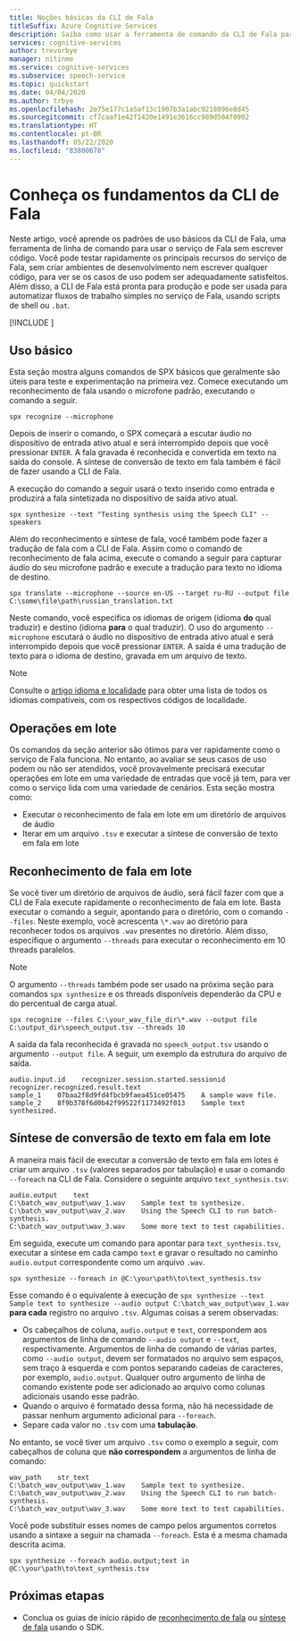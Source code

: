 ```yaml
---
title: Noções básicas da CLI de Fala
titleSuffix: Azure Cognitive Services
description: Saiba como usar a ferramenta de comando da CLI de Fala para trabalhar com o Serviço de Fala sem código e com configuração mínima.
services: cognitive-services
author: trevorbye
manager: nitinme
ms.service: cognitive-services
ms.subservice: speech-service
ms.topic: quickstart
ms.date: 04/04/2020
ms.author: trbye
ms.openlocfilehash: 2e75e177c1a5af13c1907b3a1abc9218096e8d45
ms.sourcegitcommit: cf7caaf1e42f1420e1491e3616cc989d504f0902
ms.translationtype: HT
ms.contentlocale: pt-BR
ms.lasthandoff: 05/22/2020
ms.locfileid: "83800678"
---
```

# <a name="learn-the-basics-of-the-speech-cli"></a>Conheça os fundamentos da CLI de Fala

Neste artigo, você aprende os padrões de uso básicos da CLI de Fala, uma ferramenta de linha de comando para usar o serviço de Fala sem escrever código. Você pode testar rapidamente os principais recursos do serviço de Fala, sem criar ambientes de desenvolvimento nem escrever qualquer código, para ver se os casos de uso podem ser adequadamente satisfeitos. Além disso, a CLI de Fala está pronta para produção e pode ser usada para automatizar fluxos de trabalho simples no serviço de Fala, usando scripts de shell ou `.bat`.

[!INCLUDE [](includes/spx-setup.md)]

## <a name="basic-usage"></a>Uso básico

Esta seção mostra alguns comandos de SPX básicos que geralmente são úteis para teste e experimentação na primeira vez. Comece executando um reconhecimento de fala usando o microfone padrão, executando o comando a seguir.

```shell
spx recognize --microphone
```

Depois de inserir o comando, o SPX começará a escutar áudio no dispositivo de entrada ativo atual e será interrompido depois que você pressionar `ENTER`. A fala gravada é reconhecida e convertida em texto na saída do console. A síntese de conversão de texto em fala também é fácil de fazer usando a CLI de Fala. 

A execução do comando a seguir usará o texto inserido como entrada e produzirá a fala sintetizada no dispositivo de saída ativo atual.

```shell
spx synthesize --text "Testing synthesis using the Speech CLI" --speakers
```

Além do reconhecimento e síntese de fala, você também pode fazer a tradução de fala com a CLI de Fala. Assim como o comando de reconhecimento de fala acima, execute o comando a seguir para capturar áudio do seu microfone padrão e execute a tradução para texto no idioma de destino.

```shell
spx translate --microphone --source en-US --target ru-RU --output file C:\some\file\path\russian_translation.txt
```

Neste comando, você especifica os idiomas de origem (idioma **do** qual traduzir) e destino (idioma **para** o qual traduzir). O uso do argumento `--microphone` escutará o áudio no dispositivo de entrada ativo atual e será interrompido depois que você pressionar `ENTER`. A saída é uma tradução de texto para o idioma de destino, gravada em um arquivo de texto.

> [!NOTE]
> Consulte o [artigo idioma e localidade](language-support.md) para obter uma lista de todos os idiomas compatíveis, com os respectivos códigos de localidade.

## <a name="batch-operations"></a>Operações em lote

Os comandos da seção anterior são ótimos para ver rapidamente como o serviço de Fala funciona. No entanto, ao avaliar se seus casos de uso podem ou não ser atendidos, você provavelmente precisará executar operações em lote em uma variedade de entradas que você já tem, para ver como o serviço lida com uma variedade de cenários. Esta seção mostra como:

* Executar o reconhecimento de fala em lote em um diretório de arquivos de áudio
* Iterar em um arquivo `.tsv` e executar a síntese de conversão de texto em fala em lote

## <a name="batch-speech-recognition"></a>Reconhecimento de fala em lote

Se você tiver um diretório de arquivos de áudio, será fácil fazer com que a CLI de Fala execute rapidamente o reconhecimento de fala em lote. Basta executar o comando a seguir, apontando para o diretório, com o comando `--files`. Neste exemplo, você acrescenta `\*.wav` ao diretório para reconhecer todos os arquivos `.wav` presentes no diretório. Além disso, especifique o argumento `--threads` para executar o reconhecimento em 10 threads paralelos.

> [!NOTE]
> O argumento `--threads` também pode ser usado na próxima seção para comandos `spx synthesize` e os threads disponíveis dependerão da CPU e do percentual de carga atual.

```shell
spx recognize --files C:\your_wav_file_dir\*.wav --output file C:\output_dir\speech_output.tsv --threads 10
```

A saída da fala reconhecida é gravada no `speech_output.tsv` usando o argumento `--output file`. A seguir, um exemplo da estrutura do arquivo de saída.

    audio.input.id    recognizer.session.started.sessionid    recognizer.recognized.result.text
    sample_1    07baa2f8d9fd4fbcb9faea451ce05475    A sample wave file.
    sample_2    8f9b378f6d0b42f99522f1173492f013    Sample text synthesized.

## <a name="batch-text-to-speech-synthesis"></a>Síntese de conversão de texto em fala em lote

A maneira mais fácil de executar a conversão de texto em fala em lotes é criar um arquivo `.tsv` (valores separados por tabulação) e usar o comando `--foreach` na CLI de Fala. Considere o seguinte arquivo `text_synthesis.tsv`:

    audio.output    text
    C:\batch_wav_output\wav_1.wav    Sample text to synthesize.
    C:\batch_wav_output\wav_2.wav    Using the Speech CLI to run batch-synthesis.
    C:\batch_wav_output\wav_3.wav    Some more text to test capabilities.

 Em seguida, execute um comando para apontar para `text_synthesis.tsv`, executar a síntese em cada campo `text` e gravar o resultado no caminho `audio.output` correspondente como um arquivo `.wav`. 

```shell
spx synthesize --foreach in @C:\your\path\to\text_synthesis.tsv
```

Esse comando é o equivalente à execução de `spx synthesize --text Sample text to synthesize --audio output C:\batch_wav_output\wav_1.wav` **para cada** registro no arquivo `.tsv`. Algumas coisas a serem observadas:

* Os cabeçalhos de coluna, `audio.output` e `text`, correspondem aos argumentos de linha de comando `--audio output` e `--text`, respectivamente. Argumentos de linha de comando de várias partes, como `--audio output`, devem ser formatados no arquivo sem espaços, sem traço à esquerda e com pontos separando cadeias de caracteres, por exemplo, `audio.output`. Qualquer outro argumento de linha de comando existente pode ser adicionado ao arquivo como colunas adicionais usando esse padrão.
* Quando o arquivo é formatado dessa forma, não há necessidade de passar nenhum argumento adicional para `--foreach`.
* Separe cada valor no `.tsv` com uma **tabulação**.

No entanto, se você tiver um arquivo `.tsv` como o exemplo a seguir, com cabeçalhos de coluna que **não correspondem** a argumentos de linha de comando:

    wav_path    str_text
    C:\batch_wav_output\wav_1.wav    Sample text to synthesize.
    C:\batch_wav_output\wav_2.wav    Using the Speech CLI to run batch-synthesis.
    C:\batch_wav_output\wav_3.wav    Some more text to test capabilities.

Você pode substituir esses nomes de campo pelos argumentos corretos usando a sintaxe a seguir na chamada `--foreach`. Esta é a mesma chamada descrita acima.

```shell
spx synthesize --foreach audio.output;text in @C:\your\path\to\text_synthesis.tsv
```

## <a name="next-steps"></a>Próximas etapas

* Conclua os guias de início rápido de [reconhecimento de fala](./quickstarts/speech-to-text-from-microphone.md) ou [síntese de fala](./quickstarts/text-to-speech.md) usando o SDK.
